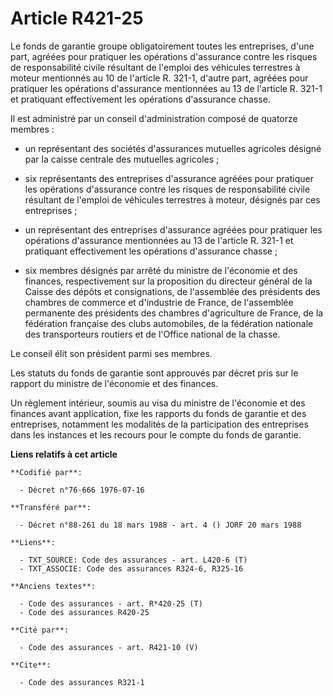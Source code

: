 # Article R421-25

Le fonds de garantie groupe obligatoirement toutes les entreprises, d'une part, agréées pour pratiquer les opérations
d'assurance contre les risques de responsabilité civile résultant de l'emploi des véhicules terrestres à moteur mentionnés au
10 de l'article R. 321-1, d'autre part, agréées pour pratiquer les opérations d'assurance mentionnées au 13 de l'article R.
321-1 et pratiquant effectivement les opérations d'assurance chasse.

Il est administré par un conseil d'administration composé de quatorze membres :

- un représentant des sociétés d'assurances mutuelles agricoles désigné par la caisse centrale des mutuelles agricoles ;

- six représentants des entreprises d'assurance agréées pour pratiquer les opérations d'assurance contre les risques de
responsabilité civile résultant de l'emploi de véhicules terrestres à moteur, désignés par ces entreprises ;

- un représentant des entreprises d'assurance agréées pour pratiquer les opérations d'assurance mentionnées au 13 de
l'article R. 321-1 et pratiquant effectivement les opérations d'assurance chasse ;

- six membres désignés par arrêté du ministre de l'économie et des finances, respectivement sur la proposition du directeur
général de la Caisse des dépôts et consignations, de l'assemblée des présidents des chambres de commerce et d'industrie de
France, de l'assemblée permanente des présidents des chambres d'agriculture de France, de la fédération française des clubs
automobiles, de la fédération nationale des transporteurs routiers et de l'Office national de la chasse.

Le conseil élit son président parmi ses membres.

Les statuts du fonds de garantie sont approuvés par décret pris sur le rapport du ministre de l'économie et des finances.

Un règlement intérieur, soumis au visa du ministre de l'économie et des finances avant application, fixe les rapports du
fonds de garantie et des entreprises, notamment les modalités de la participation des entreprises dans les instances et les
recours pour le compte du fonds de garantie.

**Liens relatifs à cet article**

	**Codifié par**:

	  - Décret n°76-666 1976-07-16

	**Transféré par**:

	  - Décret n°88-261 du 18 mars 1988 - art. 4 () JORF 20 mars 1988

	**Liens**:

	  - TXT_SOURCE: Code des assurances - art. L420-6 (T)
	  - TXT_ASSOCIE: Code des assurances R324-6, R325-16

	**Anciens textes**:

	  - Code des assurances - art. R*420-25 (T)
	  - Code des assurances R420-25

	**Cité par**:

	  - Code des assurances - art. R421-10 (V)

	**Cite**:

	  - Code des assurances R321-1

